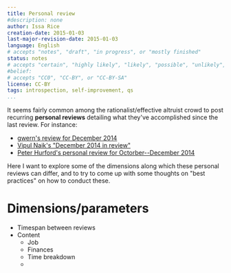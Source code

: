 ```yaml
---
title: Personal review
#description: none
author: Issa Rice
creation-date: 2015-01-03
last-major-revision-date: 2015-01-03
language: English
# accepts "notes", "draft", "in progress", or "mostly finished"
status: notes
# accepts "certain", "highly likely", "likely", "possible", "unlikely", "highly unlikely", "remote", "impossible", "log", "emotional", or "fiction"
#belief: 
# accepts "CC0", "CC-BY", or "CC-BY-SA"
license: CC-BY
tags: introspection, self-improvement, qs
...
```


It seems fairly common among the rationalist/effective altruist crowd to post recurring **personal reviews** detailing what they've accomplished since the last review.
For instance:

- [gwern's review for December 2014](http://www.gwern.net/newsletter/2014/12)
- [Vipul Naik's "December 2014 in review"](http://vipulnaik.com/blog/december-2014-in-review/)
- [Peter Hurford's personal review for Octorber--December 2014](http://effective-altruism.com/ea/d9/peters_personal_review_for_octdec_2014/)

Here I want to explore some of the dimensions along which these personal reviews can differ, and to try to come up with some thoughts on "best practices" on how to conduct these.

# Dimensions/parameters

- Timespan between reviews
- Content
    - Job
    - Finances
    - Time breakdown
    - 
